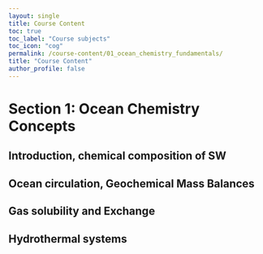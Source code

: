 ```yaml
---
layout: single
title: Course Content
toc: true
toc_label: "Course subjects"
toc_icon: "cog"
permalink: /course-content/01_ocean_chemistry_fundamentals/
title: "Course Content"
author_profile: false
---
```


# Section 1: Ocean Chemistry Concepts
## Introduction, chemical composition of SW
## Ocean circulation, Geochemical Mass Balances
## Gas solubility and Exchange
## Hydrothermal systems 
